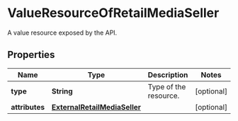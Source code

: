 

# ValueResourceOfRetailMediaSeller

A value resource exposed by the API.

## Properties

| Name | Type | Description | Notes |
|------------ | ------------- | ------------- | -------------|
|**type** | **String** | Type of the resource. |  [optional] |
|**attributes** | [**ExternalRetailMediaSeller**](ExternalRetailMediaSeller.md) |  |  [optional] |



